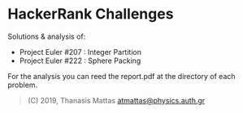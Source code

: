 # HackerRank Challenges

Solutions & analysis of: 

* Project Euler #207 : Integer Partition
* Project Euler #222 : Sphere Packing


For the analysis you can reed the report.pdf at the directory of each problem.


> (C) 2019, Thanasis Mattas 
> <atmattas@physics.auth.gr>
